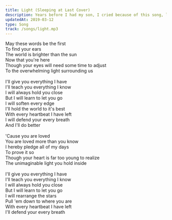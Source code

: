 ```yaml
---
title: Light (Sleeping at Last Cover)
description: Years before I had my son, I cried because of this song, later I danced with my Mom to it during my wedding, and finally, I covered it to announce that my wife and I were expecting.
updatedAt: 2019-03-12
type: Song
track: /songs/light.mp3
---
```


May these words be the first<br>
To find your ears<br>
The world is brighter than the sun<br>
Now that you're here<br>
Though your eyes will need some time to adjust<br>
To the overwhelming light surrounding us<br>
<br>
I'll give you everything I have<br>
I'll teach you everything I know<br>
I will always hold you close<br>
But I will learn to let you go<br>
I will soften every edge<br>
I'll hold the world to it's best<br>
With every heartbeat I have left<br>
I will defend your every breath<br>
And I'll do better<br>
<br>
'Сause you are loved<br>
You are loved more than you know<br>
I hereby pledge all of my days<br>
To prove it so<br>
Though your heart is far too young to realize<br>
The unimaginable light you hold inside<br>
<br>
I'll give you everything I have<br>
I'll teach you everything I know<br>
I will always hold you close<br>
But I will learn to let you go<br>
I will rearrange the stars<br>
Pull 'em down to where you are<br>
With every heartbeat I have left<br>
I'll defend your every breath
